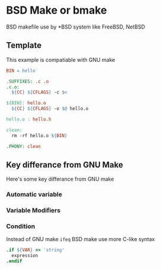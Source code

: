 # BSD Make or bmake

BSD makefile use by *BSD system like FreeBSD, NetBSD

## Template

This example is compatiable with GNU make

```makefile
BIN = hello

.SUFFIXES: .c .o
.c.o:
  ${CC} ${CFLAGS} -c $<

${BIN}: hello.o
  ${CC} ${CFLAGS} -o $@ hello.o

hello.o : hello.h

clean:
  rm -rf hello.o ${BIN}

.PHONY: clean
```

## Key differance from GNU Make

Here's some key differance from GNU make

### Automatic variable



### Variable Modifiers

### Condition

Instead of GNU make ```ifeq``` BSD make use more C-like syntax 

```makefile
.if ${VAR} == 'string'
  expression
.endif
```